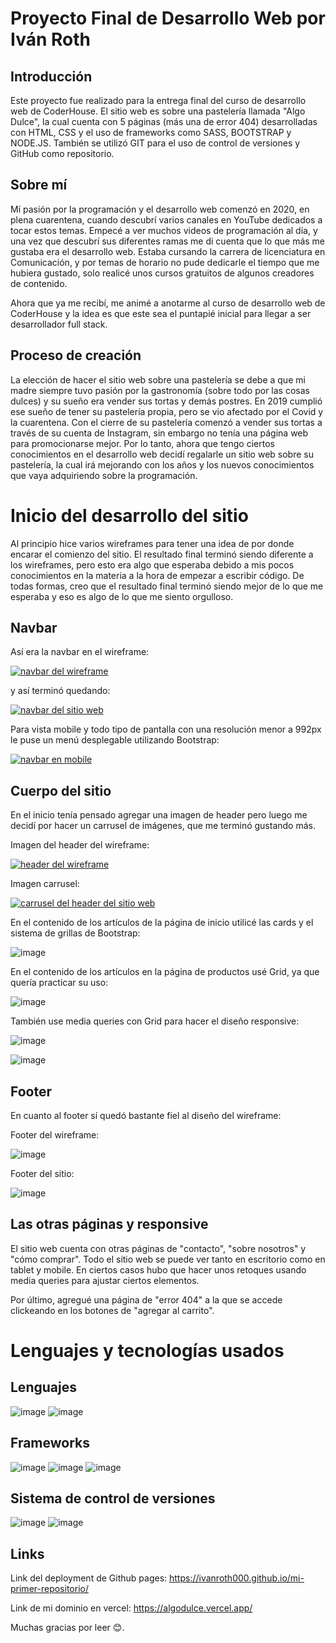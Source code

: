 # Proyecto Final de Desarrollo Web por Iván Roth

## Introducción

Este proyecto fue realizado para la entrega final del curso de desarrollo web de CoderHouse. El sitio web es sobre una pastelería llamada
"Algo Dulce", la cual cuenta con 5 páginas (más una de error 404) desarrolladas con HTML, CSS y el uso de frameworks como SASS, BOOTSTRAP
y NODE.JS. También se utilizó GIT para el uso de control de versiones y GitHub como repositorio.

## Sobre mí

Mí pasión por la programación y el desarrollo web comenzó en 2020, en plena cuarentena, cuando descubrí varios canales en YouTube
dedicados a tocar estos temas. Empecé a ver muchos videos de programación al día, y una vez que descubrí sus diferentes ramas
me di cuenta que lo que más me gustaba era el desarrollo web. Estaba cursando la carrera de licenciatura en
Comunicación, y por temas de horario no pude dedicarle el tiempo que me hubiera gustado, solo realicé unos cursos gratuitos de algunos creadores de contenido.

Ahora que ya me recibí, me animé a anotarme al curso de desarrollo web de CoderHouse y la idea es que este sea el puntapié inicial para
llegar a ser desarrollador full stack.

## Proceso de creación

La elección de hacer el sitio web sobre una pastelería se debe a que mi madre siempre tuvo pasión por la gastronomía (sobre todo por las cosas
dulces) y su sueño era vender sus tortas y demás postres. En 2019 cumplió ese sueño de tener su pastelería propia, pero se vio 
afectado por el Covid y la cuarentena. Con el cierre de su pastelería comenzó a vender sus tortas a través de su cuenta de Instagram,
sin embargo no tenía una página web para promocionarse mejor. Por lo tanto, ahora que tengo ciertos conocimientos en el desarrollo web decidí 
regalarle un sitio web sobre su pastelería, la cual irá mejorando con los años y los nuevos conocimientos que vaya adquiriendo sobre la 
programación.

# Inicio del desarrollo del sitio

Al principio hice varios wireframes para tener una idea de por donde encarar el comienzo del sitio. El resultado final terminó siendo
diferente a los wireframes, pero esto era algo que esperaba debido a mis pocos conocimientos en la materia a la hora de empezar a escribir
código. De todas formas, creo que el resultado final terminó siendo mejor de lo que me esperaba y eso es algo de lo que me siento
orgulloso.

## Navbar

Así era la navbar en el wireframe:

[<img src="img-readme/captura-navbar.png" alt="navbar del wireframe">](https://github.com/ivanroth000/mi-primer-repositorio/blob/master/img-readme/captura-navbar.png)


y así terminó quedando:

[<img src="img-readme/navbar-sitio.png" alt="navbar del sitio web">](https://github.com/ivanroth000/mi-primer-repositorio/blob/master/img-readme/navbar-sitio.png)


Para vista mobile y todo tipo de pantalla con una resolución menor a 992px le puse un menú desplegable utilizando Bootstrap:

[<img src="img-readme/navbar-mobile.png" alt="navbar en mobile">](https://github.com/ivanroth000/mi-primer-repositorio/blob/master/img-readme/navbar-mobile.png)


## Cuerpo del sitio

En el inicio tenía pensado agregar una imagen de header pero luego me decidí por hacer un carrusel de imágenes, que me terminó gustando
más.

Imagen del header del wireframe:

[<img src="img-readme/header-wireframe.png" alt="header del wireframe">](https://github.com/ivanroth000/mi-primer-repositorio/blob/master/img-readme/header-wireframe.png)


Imagen carrusel:

[<img src="img-readme/header-carrusel.png" alt="carrusel del header del sitio web">](https://github.com/ivanroth000/mi-primer-repositorio/blob/master/img-readme/header-carrusel.png)


En el contenido de los artículos de la página de inicio utilicé las cards y el sistema de grillas de Bootstrap:

![image](https://github.com/ivanroth000/mi-primer-repositorio/blob/master/img-readme/articulos-inicio.png)


En el contenido de los artículos en la página de productos usé Grid, ya que quería practicar su uso:

![image](https://github.com/ivanroth000/mi-primer-repositorio/blob/master/img-readme/articulos-productos.png)


También use media queries con Grid para hacer el diseño responsive:

![image](https://github.com/ivanroth000/mi-primer-repositorio/blob/master/img-readme/responsive-mobile.png)

![image](https://github.com/ivanroth000/mi-primer-repositorio/blob/master/img-readme/responsive-tablet.png)

## Footer

En cuanto al footer sí quedó bastante fiel al diseño del wireframe:

Footer del wireframe:

![image](https://github.com/ivanroth000/mi-primer-repositorio/blob/master/img-readme/footer-wireframe.png)

Footer del sitio:

![image](https://github.com/ivanroth000/mi-primer-repositorio/blob/master/img-readme/footer-web.png)

## Las otras páginas y responsive

El sitio web cuenta con otras páginas de "contacto", "sobre nosotros" y "cómo comprar". Todo el sitio web se puede ver tanto en escritorio
como en tablet y mobile. En ciertos casos hubo que hacer unos retoques usando media queries para ajustar ciertos elementos.

Por último, agregué una página de "error 404" a la que se accede clickeando en los botones de "agregar al carrito".

# Lenguajes y tecnologías usados

## Lenguajes
![image](https://github.com/ivanroth000/mi-primer-repositorio/blob/master/img-readme/img-html5.svg)
![image](https://github.com/ivanroth000/mi-primer-repositorio/blob/master/img-readme/img-css.svg)

## Frameworks
![image](https://github.com/ivanroth000/mi-primer-repositorio/blob/master/img-readme/img-bt.svg)
![image](https://github.com/ivanroth000/mi-primer-repositorio/blob/master/img-readme/img-sass.svg)
![image](https://github.com/ivanroth000/mi-primer-repositorio/blob/master/img-readme/img-nodes.svg)

## Sistema de control de versiones
![image](https://github.com/ivanroth000/mi-primer-repositorio/blob/master/img-readme/git-logo-final.svg)
![image](https://github.com/ivanroth000/mi-primer-repositorio/blob/master/img-readme/github-logo-final.svg)

## Links

Link del deployment de Github pages:
https://ivanroth000.github.io/mi-primer-repositorio/

Link de mi dominio en vercel:
https://algodulce.vercel.app/


Muchas gracias por leer 😊.
